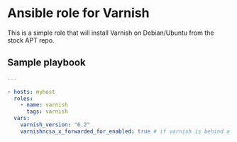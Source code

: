 # Ansible role for Varnish

This is a simple role that will install Varnish on Debian/Ubuntu from the stock APT repo.

## Sample playbook

```yaml
---

- hosts: myhost
  roles:
    - name: varnish
      tags: varnish
  vars:
    varnish_version: "6.2"
    varnishncsa_x_forwarded_for_enabled: true # if varnish is behind a reverse proxy
```
